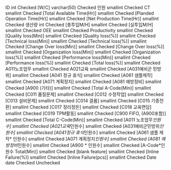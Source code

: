 
ID	int	Checked
[W/C]	varchar(50)	Checked
인원	smallint	Checked
CT	smallint	Checked
[Total Available Time(Hr)]	smallint	Checked
[Planded Operation Time(Hr)]	smallint	Checked
[Net Production Time(Hr)]	smallint	Checked
생산량	int	Checked
[총투입M/H]	smallint	Checked
[실투입M/H]	smallint	Checked
OEE	smallint	Checked
Productivity	smallint	Checked
[Quality loss(Min)]	smallint	Checked
[Quality loss(%)]	smallint	Checked
[Technical loss(Min)]	smallint	Checked
[Technical loss(%)]	smallint	Checked
[Change Over loss(Min)]	smallint	Checked
[Change Over loss(%)]	smallint	Checked
[Organization loss(Min)]	smallint	Checked
[Organization loss(%)]	smallint	Checked
[Performance loss(Min)]	smallint	Checked
[Performance loss(%)]	smallint	Checked
[Total loss(%)]	smallint	Checked
A011노조업무	smallint	Checked
A021교육	smallint	Checked
[A031예비군 민방위]	smallint	Checked
[A041 정규 휴식]	smallint	Checked
[A061 샘플제작]	smallint	Checked
[A071 계획정지]	smallint	Checked
[A081 예방정비]	smallint	Checked
[A900 (기타)]	smallint	Checked
[Total A-Code(Min)]	smallint	Checked
[C011 품질문제]	smallint	Checked
[C012 수정작업]	smallint	Checked
[C013 설비문제]	smallint	Checked
[C014 결품]	smallint	Checked
[C015 기종전환]	smallint	Checked
[C017 정리정돈]	smallint	Checked
[C018 교육면담]	smallint	Checked
[C019 TPM활동]	smallint	Checked
[C900 FIFO, (A900포함)]	smallint	Checked
[Total C-Code(Min)]	smallint	Checked
[A011 노조업무*인원수]	smallint	Checked
[A021교육*인원수]	smallint	Checked
[A031예비군민방위*인원수]	smallint	Checked
[A041정규 휴식*인원수]	smallint	Checked
[A061 샘플 제작* 인원수]	smallint	Checked
[A071 계획정지*인원수]	smallint	Checked
[A081 예방정비*인원수]	smallint	Checked
[A900 * 인원수]	smallint	Checked
[A-Code*인원수 Total(Min)]	smallint	Checked
[blank feature]	smallint	Checked
[Inline Failure(%)]	smallint	Checked
[Inline Failure(pcs)]	smallint	Checked
Date	date	Checked
		Unchecked